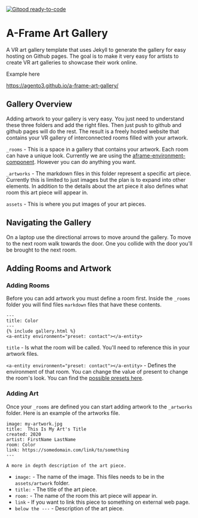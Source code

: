 [![Gitpod ready-to-code](https://img.shields.io/badge/Gitpod-ready--to--code-blue?logo=gitpod)](https://gitpod.io/#https://github.com/AgentO3/a-frame-art-gallery)

# A-Frame Art Gallery

A VR art gallery template that uses Jekyll to generate the gallery for easy hosting on Github pages. The goal is to make it very easy for artists to create VR art galleries to showcase their work online. 

Example here

https://agento3.github.io/a-frame-art-gallery/

## Gallery Overview

Adding artwork to your gallery is very easy. You just need to understand these three folders and add the right files. Then just push to github and github pages will do the rest. The result is a freely hosted website that contains your VR gallery of interconnected rooms filled with your artwork.

`_rooms` - This is a space in a gallery that contains your artwork. Each room can have a unique look. Currently we are using the [aframe-environment-component](https://github.com/supermedium/aframe-environment-component). However you can do anything you want. 

`_artworks` - The markdown files in this folder represent a specific art piece. Currently this is limited to just images but the plan is to expand into other elements. In addition to the details about the art piece it also defines what room this art piece will appear in.

`assets` - This is where you put images of your art pieces. 

## Navigating the Gallery

On a laptop use the directional arrows to move around the gallery. To move to the next room walk towards the door. One you collide with the door you'll be brought to the next room. 

## Adding Rooms and Artwork

### Adding Rooms

Before you can add artwork you must define a room first. Inside the `_rooms` folder you will find files `markdown` files that have these contents.

```
---
title: Color
---
{% include gallery.html %}
<a-entity environment="preset: contact"></a-entity>

```

`title` - Is what the room will be called. You'll need to reference this in your artwork files.

`<a-entity environment="preset: contact"></a-entity>` - Defines the environment of that room. You can change the value of present to change the room's look. You can find the [possible presets here](https://github.com/supermedium/aframe-environment-component#parameters).

### Adding Art

Once your `_rooms` are defined you can start adding artwork to the `_artworks` folder. Here is an example of the artworks file.

```---
image: my-artwork.jpg
title:  This Is My Art's Title
created: 2020
artist: FirstName LastName
room: Color
link: https://somedomain.com/link/to/something
---

A more in depth description of the art piece.

```
- `image:` - The name of the image. This files needs to be in the `assets/artwork` folder. 
- `title:` - The title of the art piece.
- `room:` - The name of the room this art piece will appear in.
- `link` - If you want to link this piece to something on external web page. 
- `below the ---` - Description of the art piece. 








